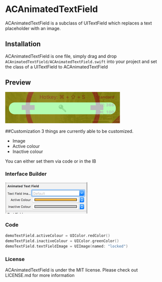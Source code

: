 # ACAnimatedTextField

ACAnimatedTextField is a subclass of UITextField which replaces a text placeholder with an image.

## Installation
ACAnimatedTextField is one file, simply drag and drop `ACAnimatedTextField/ACAnimatedTextField.swift` into your project and set the class of a UITextField to ACAnimatedTextField

## Preview
![Preview](misc/preview.gif)

##Customization
3 things are currently able to be customized.

- Image
- Active colour
- Inactive colour

You can either set them via code or in the IB

### Interface Builder
![IBScreenshot](misc/IBScreenshot.png)

### Code
```swift
demoTextField.activeColour = UIColor.redColor()
demoTextField.inactiveColour = UIColor.greenColor()
demoTextField.textFieldImage = UIImage(named: "locked")
```

### License
ACAnimatedTextField is under the MIT license. Please check out LICENSE.md for more information

